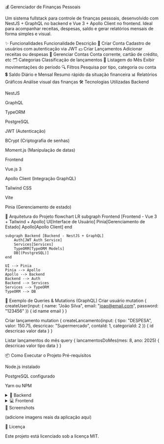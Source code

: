 💰 Gerenciador de Finanças Pessoais

Um sistema fullstack para controle de finanças pessoais, desenvolvido com NestJS + GraphQL no backend e Vue 3 + Apollo Client no frontend.
Ideal para acompanhar receitas, despesas, saldo e gerar relatórios mensais de forma simples e visual.

✨ Funcionalidades
Funcionalidade	Descrição
👤 Criar Conta	Cadastro de usuários com autenticação via JWT
💵 Criar Lançamentos	Adicionar receitas ou despesas
🏦 Gerenciar Contas	Conta corrente, cartão de crédito, etc
🗂 Categorias	Classificação de lançamentos
📅 Listagem do Mês	Exibir movimentações do período
🔍 Filtros	Pesquisa por tipo, categoria ou conta
💲 Saldo Diário e Mensal	Resumo rápido da situação financeira
📊 Relatórios Gráficos	Análise visual das finanças
🛠 Tecnologias Utilizadas
Backend

NestJS

GraphQL

TypeORM

PostgreSQL

JWT (Autenticação)

BCrypt (Criptografia de senhas)

Moment.js (Manipulação de datas)

Frontend

Vue.js 3

Apollo Client (Integração GraphQL)

Tailwind CSS

Vite

Pinia (Gerenciamento de estado)

📐 Arquitetura do Projeto
flowchart LR
    subgraph Frontend [Frontend - Vue 3 + Tailwind + Apollo]
        UI[Interface de Usuário]
        Pinia[Gerenciamento de Estado]
        Apollo[Apollo Client]
    end

    subgraph Backend [Backend - NestJS + GraphQL]
        Auth[JWT Auth Service]
        Services[Services]
        TypeORM[TypeORM Models]
        DB[(PostgreSQL)]
    end

    UI --> Pinia
    Pinia --> Apollo
    Apollo --> Backend
    Backend --> Auth
    Backend --> Services
    Services --> TypeORM
    TypeORM --> DB

📡 Exemplo de Queries & Mutations (GraphQL)
Criar usuário
mutation {
  createUser(input: {
    name: "João Silva",
    email: "joao@email.com",
    password: "123456"
  }) {
    id
    name
    email
  }
}

Criar lançamento
mutation {
  createLancamento(input: {
    tipo: "DESPESA",
    valor: 150.75,
    descricao: "Supermercado",
    contaId: 1,
    categoriaId: 2
  }) {
    id
    descricao
    valor
    data
  }
}

Listar lançamentos do mês
query {
  lancamentosDoMes(mes: 8, ano: 2025) {
    descricao
    valor
    tipo
    data
  }
}

📦 Como Executar o Projeto
Pré-requisitos

Node.js instalado

PostgreSQL configurado

Yarn ou NPM

<details> <summary>📜 Backend</summary>
# Clone o repositório
git clone https://github.com/seuusuario/gerenciador-financas.git

# Acesse o backend
cd gerenciador-financas/backend

# Instale as dependências
yarn install

# Configure as variáveis de ambiente
cp .env.example .env

# Execute as migrations
yarn typeorm migration:run

# Inicie o servidor
yarn start:dev

</details> <details> <summary>💻 Frontend</summary>
# Acesse o frontend
cd ../frontend

# Instale as dependências
yarn install

# Inicie o projeto
yarn dev

</details>
📸 Screenshots

(adicione imagens reais da aplicação aqui)

📜 Licença

Este projeto está licenciado sob a licença MIT.